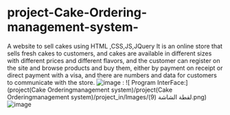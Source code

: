 # project-Cake-Ordering-management-system-
A website to sell cakes using HTML ,CSS,JS,JQuery
It is an online store that sells fresh cakes to customers, and cakes are available in different sizes with different prices and different flavors,
and the customer can register on the site and browse products and buy them, either by payment on receipt or direct payment with a visa,
and there are numbers and data for customers to communicate with the store.
![image](https://user-images.githubusercontent.com/86219640/187594262-184f80f1-ccd8-471c-8b67-46fb6268afe2.png)
:    ![	Program InterFace:](project(Cake Orderingmanagement system)/project(Cake Orderingmanagement system)/project_in/Images/‏‏لقطة الشاشة (9).png)    ![image](https://user-images.githubusercontent.com/86219640/187594353-03e4843d-cbdd-4a3b-a8a8-f11de2183bd9.png)
